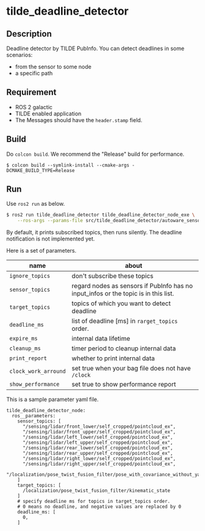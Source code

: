 # tilde_deadline_detector

## Description

Deadline detector by TILDE PubInfo.
You can detect deadlines in some scenarios: 

- from the sensor to some node
- a specific path

## Requirement

- ROS 2 galactic
- TILDE enabled application
- The Messages should have the `header.stamp` field.

## Build

Do `colcon build`. We recommend the "Release" build for performance.

```
$ colcon build --symlink-install --cmake-args -DCMAKE_BUILD_TYPE=Release
```

## Run

Use `ros2 run` as below.

``` bash
$ ros2 run tilde_deadline_detector tilde_deadline_detector_node_exe \
    --ros-args --params-file src/tilde_deadline_detector/autoware_sensors.yaml \
```

By default, it prints subscribed topics, then runs silently.
The deadline notification is not implemented yet.

Here is a set of parameters.

| name                 | about                                                                               |
|----------------------|-------------------------------------------------------------------------------------|
| `ignore_topics`      | don't subscribe these topics                                                        |
| `sensor_topics`      | regard nodes as sensors if PubInfo has no input_infos or the topic is in this list. |
| `target_topics`      | topics of which you want to detect deadline                                         |
| `deadline_ms`        | list of deadline [ms] in `rarget_topics` order.                                     |
| `expire_ms`          | internal data lifetime                                                              |
| `cleanup_ms`         | timer period to cleanup internal data                                               |
| `print_report`       | whether to print internal data                                                      |
| `clock_work_arround` | set true when your bag file does not have `/clock`                                  |
| `show_performance`   | set true to show performance report                                                 |

This is a sample parameter yaml file.

```
tilde_deadline_detector_node:
  ros__parameters:
    sensor_topics: [
      "/sensing/lidar/front_lower/self_cropped/pointcloud_ex",
      "/sensing/lidar/front_upper/self_cropped/pointcloud_ex",
      "/sensing/lidar/left_lower/self_cropped/pointcloud_ex",
      "/sensing/lidar/left_upper/self_cropped/pointcloud_ex",
      "/sensing/lidar/rear_lower/self_cropped/pointcloud_ex",
      "/sensing/lidar/rear_upper/self_cropped/pointcloud_ex",
      "/sensing/lidar/right_lower/self_cropped/pointcloud_ex",
      "/sensing/lidar/right_upper/self_cropped/pointcloud_ex",
      "/localization/pose_twist_fusion_filter/pose_with_covariance_without_yawbias",
    ]
    target_topics: [
      /localization/pose_twist_fusion_filter/kinematic_state
    ]
    # specify deadline ms for topics in target_topics order.
    # 0 means no deadline, and negative values are replaced by 0
    deadline_ms: [
      0,
    ]
```

